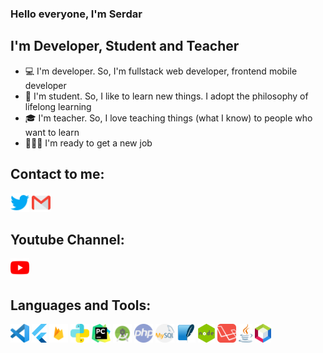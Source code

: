 ### Hello everyone, I'm Serdar

## I'm Developer, Student and Teacher
- 💻 I'm developer. So, I'm fullstack web developer, frontend mobile developer
- 📖 I'm student. So, I like to learn new things. I adopt the philosophy of lifelong learning
- 🎓 I'm teacher. So, I love teaching things (what I know) to people who want to learn
- 🏋🏻‍♂️ I'm ready to get a new job

## Contact to me:
[<img src="https://github.com/serdarpolat/serdarpolat/blob/master/twitter.png" width="30">](https://www.twitter.com/serdarplt_)
[<img src="https://github.com/serdarpolat/serdarpolat/blob/master/gmail.png" width="30">](mailto:serdar.plt21@gmail.com)

## Youtube Channel:
[<img src="https://github.com/serdarpolat/serdarpolat/blob/master/youtube.png" width="30">](https://www.youtube.com/channel/UCcGkVD4b22EOGSDdnnJ2QkA?view_as=subscriber)


## Languages and Tools:
<img src="https://github.com/serdarpolat/serdarpolat/blob/master/vscode.png" height="30">    <img src="https://github.com/serdarpolat/serdarpolat/blob/master/flutter.png" height="30">    <img src="https://github.com/serdarpolat/serdarpolat/blob/master/firebase.png" height="30">    <img src="https://github.com/serdarpolat/serdarpolat/blob/master/python.png" height="30">    <img src="https://github.com/serdarpolat/serdarpolat/blob/master/pycharm.png" height="30">    <img src="https://github.com/serdarpolat/serdarpolat/blob/master/android_studio.png" height="30">    <img src="https://github.com/serdarpolat/serdarpolat/blob/master/php.png" height="30">    <img src="https://github.com/serdarpolat/serdarpolat/blob/master/mysql.png" height="30">    <img src="https://github.com/serdarpolat/serdarpolat/blob/master/sqlite.png" height="30">    <img src="https://github.com/serdarpolat/serdarpolat/blob/master/nodejs.png" height="30">    <img src="https://github.com/serdarpolat/serdarpolat/blob/master/laravel.png" height="30">    <img src="https://github.com/serdarpolat/serdarpolat/blob/master/java.png" height="30">    <img src="https://github.com/serdarpolat/serdarpolat/blob/master/netbeans.png" height="30">